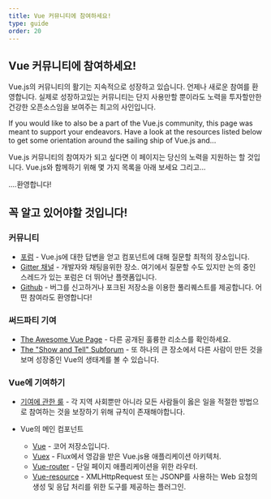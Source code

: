 ```yaml
---
title: Vue 커뮤니티에 참여하세요!
type: guide
order: 20
---
```


## Vue 커뮤니티에 참여하세요!

Vue.js의 커뮤니티의 활기는 지속적으로 성장하고 있습니다. 언제나 새로운 참여를 환영합니다. 실제로 성장하고있는 커뮤니티는 단지 사용만할 뿐이라도 노력을 투자할만한 건강한 오픈소스임을 보여주는 최고의 사인입니다.

If you would like to also be a part of the Vue.js community, this page was meant to support your endeavors. Have a look at the resources listed below to get some orientation around the sailing ship of Vue.js and...

Vue.js 커뮤니티의 참여자가 되고 싶다면 이 페이지는 당신의 노력을 지원하는 할 것입니다. Vue.js와 함께하기 위해 몇 가지 목록을 아래 보세요 그리고...

....환영합니다!

## 꼭 알고 있어야할 것입니다!

### 커뮤니티
- [포럼](http://forum.vuejs.org/) - Vue.js에 대한 답변을 얻고 컴포넌트에 대해 질문할 최적의 장소입니다.
- [Gitter 채널](https://gitter.im/vuejs/vue) -  개발자와 채팅을위한 장소. 여기에서 질문할 수도 있지만 논의 중인 스레드가 있는 포럼은 더 뛰어난 플랫폼입니다.
- [Github](https://github.com/vuejs) - 버그를 신고하거나 포크된 저장소을 이용한 풀리퀘스트를 제공합니다. 어떤 참여라도 환영합니다!


### 써드파티 기여

- [The Awesome Vue Page](https://github.com/vuejs/awesome-vue) - 다른 공개된 훌륭한 리소스를 확인하세요.
- [The "Show and Tell" Subforum](http://forum.vuejs.org/category/15/show-tell) - 또 하나의 큰 장소에서 다른 사람이 만든 것을 보며 성장중인 Vue의 생태계를 볼 수 있습니다.

### Vue에 기여하기

- [기여에 관한 룰](https://github.com/vuejs/vue/blob/dev/CONTRIBUTING.md) - 각 지역 사회뿐만 아니라 모든 사람들이 옳은 일을 적절한 방법으로 참여하는 것을 보장하기 위해 규칙이 존재해야합니다.

- Vue의 메인 컴포넌트
  - [Vue](https://github.com/vuejs/vue) - 코어 저장소입니다.
  - [Vuex](https://github.com/vuejs/vuex) - Flux에서 영감을 받은 Vue.js용 애플리케이션 아키텍처.
  - [Vue-router](https://github.com/vuejs/vue-router) - 단일 페이지 애플리케이션을 위한 라우터.
  - [Vue-resource](https://github.com/vuejs/vue-resource) - XMLHttpRequest 또는 JSONP를 사용하는 Web 요청의 생성 및 응답 처리를 위한 도구를 제공하는 플러그인.






